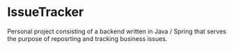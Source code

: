 # IssueTracker
 Personal project consisting of a backend written in Java / Spring that serves the purpose of reposrting and tracking business issues.
